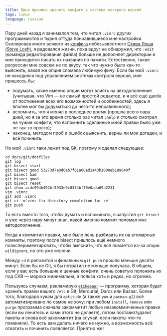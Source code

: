 ```yaml
---
title: Одна причина хранить конфиги в системе контроля версий
tags: linux
language: russian
---
```


Пару дней назад я занимался тем, что читал `.vimrc` других программистов и тырил
оттуда понравившиеся мне настройки. Скопировав много всякого из
[конфига][stevelosh-dotfiles-vimrc] небезызвестного [Стива Лоша (Steve
Losh)][stevelosh], я радовался жизни, пока вдруг не обнаружил, что `:edit`
(команда редактирования файла) больше не дополняет директории и мне приходится
писать их названия по памяти. Естественно, такие регрессии мне совсем не по
вкусу, так что нужно было как-то выяснить, какая же опция сломала любимую фичу.
Если бы мой `.vimrc` не находился под управлением системы контроля версий, мне
пришлось бы:

* подумать, какие именно опции могут влиять на автодополнение (учитывая, что
  Vim — не самый простой редактор, и я всё ещё далёк от постижения всех его
  возможностей и особенностей, здесь я вполне мог бы додуматься до чего-то
  неправильного);
* вспомнить, что я менял в последнее время (прошла всего пара дней, но я за это
  время столько раз читал `:help` и столько смотрел на чужие конфиги, что
  вспомнить сделанные мной правки было уже не так-то просто);
* наконец, методом проб и ошибок выяснить, верны ли мои догадки, и всё починить.

Но мой `.vimrc` таки лежит под Git, поэтому я сделал следующее:

```
cd docs/git/dotfiles
git log
git bisect start
git bisect good 53273d7a0d6ab7f61a00ad1a43b1008eb189640f
git bisect bad
git bisect good
git bisect reset
git show acdc994b492bf5933e9c0374bf70e0ada69a2231
vim .vimrc
git add .vimrc
git ci -m'vim: fix directory completion for :e'
git push
```

То есть вместо того, чтобы думать и вспоминать, я запустил `git bisect` и уже
через пару минут знал, какой именно коммит поломал мне автодополнение.

Когда я коммитил правки, мне было лень разбивать их на атомарные коммиты,
поэтому после bisect пришлось ещё немного поэкспериментировать, чтобы выяснить,
что всё ломается из-за опции `wildignore`, но это уже мелочи.

Между `cd` в репозитой и финальным `git push` прошло меньше десяти минут. Если
бы не Git, я бы потратил не меньше получаса. В общем, если у вас есть большие
и ценные конфиги, очень советую положить их под СКВ — морока минимальна,
а польза хоть и редка, но огромна.

Пользуясь случаем, рекламирую [`etckeeper`][etckeeper] — программу, которая
будет хранить правки вашего `/etc` в Git, Mercurial, Darcs или Bazaar. Более
того, благодаря хукам для `aptitude` (а также `yum` и `pacman-g2`) всё
автоматизировано по самое не хочу: при любом `install`, `remove` или `purge`
программа сначала закоммитит любые незакоммиченные правки (если вы ленитесь
и сами этого не делаете), потом поставит/удалит пакеты и снова всё закоммитит
(на случай, если пакеты что-то поменяли). То есть вам делать ничего не нужно,
а возможность всё откатить и починить появляется. Приятно же!

[d7c310b]: https://github.com/Minoru/dotfiles/commit/d7c310b71d3977d4bfa5cba72067365edd012b45 "GitHub : Minoru/dotfiles : commit d7c310b71d3977d4bfa5cba72067365edd012b45"
[stevelosh-dotfiles-vimrc]: https://bitbucket.org/sjl/dotfiles/src/tip/vim/vimrc?at=default "BitBucket: sjl/dotfiles/source/vim/vimrc"
[stevelosh]: http://stevelosh.com/ "Steve Losh Website"
[etckeeper]: https://joeyh.name/code/etckeeper/ "etckeeper website"
